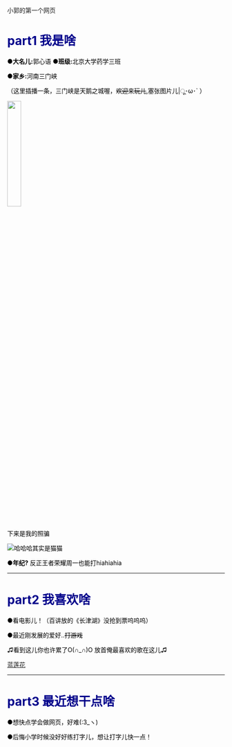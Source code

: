 <!DOCTYPE html>
<html lang="zh-cn">
  <head>
  小郭的第一个网页
  <style>
    p
    {
      color: black;
    }
    body
  {
      background-image: url(https://pic4.zhimg.com/v2-212bf8c1c6da02bcffce93ad5326ec7c_r.jpg);
  }
  h1
  {
    color: darkblue;
  }
  </style>
  </head>
    <body>
    <h1>part1 我是啥</h1>
    <p><strong>●大名儿:</strong>郭心语          <strong>●班级:</strong>北京大学药学三班</p>
    <p><strong>●家乡:</strong>河南三门峡</p>
    <p>（这里插播一条，三门峡是天鹅之城喔，<del>欢迎来玩儿</del>,塞张图片儿|ू･ω･` ）</p>
    <p><img src="https://www.ismx.cn/uploadfile/2017/0328/20170328094640248.jpg" width="25%"></p>
    <p>下来是我的照骗 </p> 
    <p><img src="https://tse1-mm.cn.bing.net/th/id/R-C.98034a103e026e6617337f25281f279d?rik=bvYI%2f87qkTqrpw&riu=http%3a%2f%2fwww.8bb.com%2fd%2ffile%2f20200620%2f2c05c1224e972cb53f769051d694de94.gif&ehk=IsQhQcJQI2lniQMn6V6bFDhilMxJpWtxS3IMIosSG6s%3d&risl=&pid=ImgRaw&r=0" title="哈哈哈其实是猫猫"> </p>
    <p><strong>●年纪?</strong> 反正王者荣耀周一也能打hiahiahia</p>
    <hr>
    <h1>part2 我喜欢啥</h1>
    <p>●看电影儿！（百讲放的《长津湖》没抢到票呜呜呜）</p>
    <p>●最近刚发展的爱好..<del>打游戏<del/></p>
    <p>♫看到这儿你也许累了O(∩_∩)O 放首俺最喜欢的歌在这儿♫</p>
    <p><a href="https://www.bilibili.com/video/BV1Y7411q7D6?from=search&seid=6472830990101939251&spm_id_from=333.337.0.0">蓝莲花</a></p>
    <hr>
    <h1>part3 最近想干点啥</h1>
    <p>●想快点学会做网页，好难(:3_ヽ)</p>
    <p>●后悔小学时候没好好练打字儿，想让打字儿快一点！</p>
  </body>
</html>
